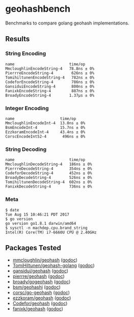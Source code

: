 # geohashbench
Benchmarks to compare golang geohash implementations.

## Results

### String Encoding

```
name                        time/op
MmcloughlinEncodeString-4   78.8ns ± 0%
PierrreEncodeString-4        626ns ± 0%
TomihiltunenEncodeString-4   782ns ± 0%
CodeforEncodeString-4        786ns ± 0%
GansiduiEncodeString-4       800ns ± 0%
FanixkEncodeString-4         887ns ± 0%
BroadyEncodeString-4        1.37µs ± 0%
```

### Integer Encoding

```
name                    time/op
MmcloughlinEncodeInt-4  13.0ns ± 0%
BsmEncodeInt-4          15.7ns ± 0%
EzzkoramEncodeInt-4     43.4ns ± 0%
CorscEncodeInt52-4       496ns ± 0%
```

### String Decoding

```
name                        time/op
MmcloughlinDecodeString-4   186ns ± 0%
PierrreDecodeString-4       354ns ± 0%
CodeforDecodeString-4       452ns ± 0%
BroadyDecodeString-4        526ns ± 0%
TomihiltunenDecodeString-4  602ns ± 0%
FanixkDecodeString-4        736ns ± 0%
```

### Meta

```
$ date
Tue Aug 15 10:46:21 PDT 2017
$ go version
go version go1.8.1 darwin/amd64
$ sysctl -n machdep.cpu.brand_string
Intel(R) Core(TM) i7-6660U CPU @ 2.40GHz
```

## Packages Tested

* [mmcloughlin/geohash](https://github.com/mmcloughlin/geohash) ([godoc](https://godoc.org/github.com/mmcloughlin/geohash))
* [TomiHiltunen/geohash-golang](https://github.com/TomiHiltunen/geohash-golang) ([godoc](https://godoc.org/github.com/TomiHiltunen/geohash-golang))
* [gansidui/geohash](https://github.com/gansidui/geohash) ([godoc](https://godoc.org/github.com/gansidui/geohash))
* [pierrre/geohash](https://github.com/pierrre/geohash) ([godoc](https://godoc.org/github.com/pierrre/geohash))
* [broady/gogeohash](https://github.com/broady/gogeohash) ([godoc](https://godoc.org/github.com/broady/gogeohash))
* [bsm/geohashi](https://github.com/bsm/geohashi) ([godoc](https://godoc.org/github.com/bsm/geohashi))
* [corsc/go-geohash](https://github.com/corsc/go-geohash) ([godoc](https://godoc.org/github.com/corsc/go-geohash))
* [ezzkoram/geohash](https://github.com/ezzkoram/geohash) ([godoc](https://godoc.org/github.com/ezzkoram/geohash))
* [Codefor/geohash](https://github.com/Codefor/geohash) ([godoc](https://godoc.org/github.com/Codefor/geohash))
* [fanixk/geohash](https://github.com/fanixk/geohash) ([godoc](https://godoc.org/github.com/fanixk/geohash))